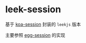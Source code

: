 # leek-session

基于 [koa-session](https://github.com/koajs/session) 封装的 `leekjs` 版本


主要参照 [egg-session](https://github.com/eggjs/egg-session)  的实现

